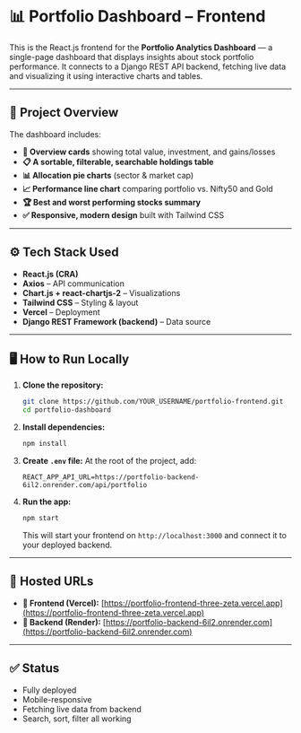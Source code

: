 # 📊 Portfolio Dashboard – Frontend

This is the React.js frontend for the **Portfolio Analytics Dashboard** — a single-page dashboard that displays insights about stock portfolio performance. It connects to a Django REST API backend, fetching live data and visualizing it using interactive charts and tables.

---

## 🧩 Project Overview

The dashboard includes:

- **💼 Overview cards** showing total value, investment, and gains/losses
- **📋 A sortable, filterable, searchable holdings table**
- **📊 Allocation pie charts** (sector & market cap)
- **📈 Performance line chart** comparing portfolio vs. Nifty50 and Gold
- **🏆 Best and worst performing stocks summary**
- **✅ Responsive, modern design** built with Tailwind CSS

---

## ⚙️ Tech Stack Used

- **React.js (CRA)**
- **Axios** – API communication
- **Chart.js + react-chartjs-2** – Visualizations
- **Tailwind CSS** – Styling & layout
- **Vercel** – Deployment
- **Django REST Framework (backend)** – Data source

---

## 🖥️ How to Run Locally

1.  **Clone the repository:**
    ```bash
    git clone https://github.com/YOUR_USERNAME/portfolio-frontend.git
    cd portfolio-dashboard
    ```
2.  **Install dependencies:**
    ```bash
    npm install
    ```
3.  **Create `.env` file:**
    At the root of the project, add:
    ```env
    REACT_APP_API_URL=https://portfolio-backend-6il2.onrender.com/api/portfolio
    ```
4.  **Run the app:**
    ```bash
    npm start
    ```
    This will start your frontend on `http://localhost:3000` and connect it to your deployed backend.

---

## 🚀 Hosted URLs

- **🔗 Frontend (Vercel):** [https://portfolio-frontend-three-zeta.vercel.app](https://portfolio-frontend-three-zeta.vercel.app)
- **🔗 Backend (Render):** [https://portfolio-backend-6il2.onrender.com](https://portfolio-backend-6il2.onrender.com)

---

## ✅ Status

- Fully deployed
- Mobile-responsive
- Fetching live data from backend
- Search, sort, filter all working
